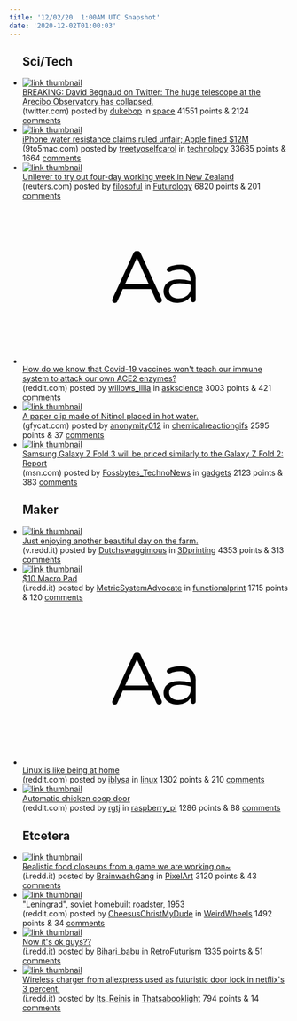 ```yaml
---
title: '12/02/20  1:00AM UTC Snapshot'
date: '2020-12-02T01:00:03'
---
```

<ul>
<h2>Sci/Tech</h2>

<li><a href='https://twitter.com/davidbegnaud/status/1333746725354426370?s=21'><img src='https://a.thumbs.redditmedia.com/t36rBw9VxZyBgtOQq0ahpJvplmxmKY5fpwn03fQlN80.jpg' alt='link thumbnail'></a><div><div class='linkTitle'><a href='https://twitter.com/davidbegnaud/status/1333746725354426370?s=21'>BREAKING: David Begnaud on Twitter: The huge telescope at the Arecibo Observatory has collapsed.</a></div>(twitter.com) posted by <a href='https://www.reddit.com/user/dukebop'>dukebop</a> in <a href='https://www.reddit.com/r/space'>space</a> 41551 points & 2124 <a href='https://www.reddit.com/r/space/comments/k4jsps/breaking_david_begnaud_on_twitter_the_huge/'>comments</a></div></li>

<li><a href='https://9to5mac.com/2020/11/30/apple-fined-12m-for-unfair-claims-about-iphone-water-resistance/'><img src='https://a.thumbs.redditmedia.com/O_4lhmjrTkRa0oxfcRhteeuHSN9nDXRBt2joHb5RLR4.jpg' alt='link thumbnail'></a><div><div class='linkTitle'><a href='https://9to5mac.com/2020/11/30/apple-fined-12m-for-unfair-claims-about-iphone-water-resistance/'>iPhone water resistance claims ruled unfair; Apple fined $12M</a></div>(9to5mac.com) posted by <a href='https://www.reddit.com/user/treetyoselfcarol'>treetyoselfcarol</a> in <a href='https://www.reddit.com/r/technology'>technology</a> 33685 points & 1664 <a href='https://www.reddit.com/r/technology/comments/k4km8y/iphone_water_resistance_claims_ruled_unfair_apple/'>comments</a></div></li>

<li><a href='https://www.reuters.com/article/us-unilever-newzealand-idUSKBN28A34V'><img src='https://b.thumbs.redditmedia.com/-5a0rYQc8aluCLV3KPkCFj4f30qYYlIbH764RBJl4AQ.jpg' alt='link thumbnail'></a><div><div class='linkTitle'><a href='https://www.reuters.com/article/us-unilever-newzealand-idUSKBN28A34V'>Unilever to try out four-day working week in New Zealand</a></div>(reuters.com) posted by <a href='https://www.reddit.com/user/filosoful'>filosoful</a> in <a href='https://www.reddit.com/r/Futurology'>Futurology</a> 6820 points & 201 <a href='https://www.reddit.com/r/Futurology/comments/k4jg9i/unilever_to_try_out_fourday_working_week_in_new/'>comments</a></div></li>

<li><a href='https://www.reddit.com/r/askscience/comments/k4ndl7/how_do_we_know_that_covid19_vaccines_wont_teach/'><svg version='1.1' viewBox='-34 -12 104 64' preserveAspectRatio='xMidYMid slice' xmlns='http://www.w3.org/2000/svg' xmlns:xlink='http://www.w3.org/1999/xlink'>
    <title>text link thumbnail</title>
    <path d='M12.19,8.84a1.45,1.45,0,0,0-1.4-1h-.12a1.46,1.46,0,0,0-1.42,1L1.14,26.56a1.29,1.29,0,0,0-.14.59,1,1,0,0,0,1,1,1.12,1.12,0,0,0,1.08-.77l2.08-4.65h11l2.08,4.59a1.24,1.24,0,0,0,1.12.83,1.08,1.08,0,0,0,1.08-1.08,1.64,1.64,0,0,0-.14-.57ZM6.08,20.71l4.59-10.22,4.6,10.22Z'>
    </path>
    <path d='M32.24,14.78A6.35,6.35,0,0,0,27.6,13.2a11.36,11.36,0,0,0-4.7,1,1,1,0,0,0-.58.89,1,1,0,0,0,.94.92,1.23,1.23,0,0,0,.39-.08,8.87,8.87,0,0,1,3.72-.81c2.7,0,4.28,1.33,4.28,3.92v.5a15.29,15.29,0,0,0-4.42-.61c-3.64,0-6.14,1.61-6.14,4.64v.05c0,2.95,2.7,4.48,5.37,4.48a6.29,6.29,0,0,0,5.19-2.48V26.9a1,1,0,0,0,1,1,1,1,0,0,0,1-1.06V19A5.71,5.71,0,0,0,32.24,14.78Zm-.56,7.7c0,2.28-2.17,3.89-4.81,3.89-1.94,0-3.61-1.06-3.61-2.86v-.06c0-1.8,1.5-3,4.2-3a15.2,15.2,0,0,1,4.22.61Z'>
    </path>
    </svg></a><div><div class='linkTitle'><a href='https://www.reddit.com/r/askscience/comments/k4ndl7/how_do_we_know_that_covid19_vaccines_wont_teach/'>How do we know that Covid-19 vaccines won't teach our immune system to attack our own ACE2 enzymes?</a></div>(reddit.com) posted by <a href='https://www.reddit.com/user/willows_illia'>willows_illia</a> in <a href='https://www.reddit.com/r/askscience'>askscience</a> 3003 points & 421 <a href='https://www.reddit.com/r/askscience/comments/k4ndl7/how_do_we_know_that_covid19_vaccines_wont_teach/'>comments</a></div></li>

<li><a href='https://gfycat.com/helplesselasticemperorshrimp'><img src='https://a.thumbs.redditmedia.com/5IrAmkKWYQ4Lfhv034DJZEDr3G-hN1jdbGsDseWzhs0.jpg' alt='link thumbnail'></a><div><div class='linkTitle'><a href='https://gfycat.com/helplesselasticemperorshrimp'>A paper clip made of Nitinol placed in hot water.</a></div>(gfycat.com) posted by <a href='https://www.reddit.com/user/anonymity012'>anonymity012</a> in <a href='https://www.reddit.com/r/chemicalreactiongifs'>chemicalreactiongifs</a> 2595 points & 37 <a href='https://www.reddit.com/r/chemicalreactiongifs/comments/k4cx34/a_paper_clip_made_of_nitinol_placed_in_hot_water/'>comments</a></div></li>

<li><a href='https://www.msn.com/en-in/money/topstories/samsung-galaxy-z-fold-3-will-be-priced-similarly-to-the-galaxy-z-fold-2-report/ar-BB1bwbmX?li=AAgfYGb'><img src='https://b.thumbs.redditmedia.com/XUKK_oQNvr_6BEPlLLgsXyE0GyX1yiVTNB3WQa8XXjc.jpg' alt='link thumbnail'></a><div><div class='linkTitle'><a href='https://www.msn.com/en-in/money/topstories/samsung-galaxy-z-fold-3-will-be-priced-similarly-to-the-galaxy-z-fold-2-report/ar-BB1bwbmX?li=AAgfYGb'>Samsung Galaxy Z Fold 3 will be priced similarly to the Galaxy Z Fold 2: Report</a></div>(msn.com) posted by <a href='https://www.reddit.com/user/Fossbytes_TechnoNews'>Fossbytes_TechnoNews</a> in <a href='https://www.reddit.com/r/gadgets'>gadgets</a> 2123 points & 383 <a href='https://www.reddit.com/r/gadgets/comments/k4kbu3/samsung_galaxy_z_fold_3_will_be_priced_similarly/'>comments</a></div></li>

<h2>Maker</h2>

<li><a href='https://v.redd.it/kqp258khsl261'><img src='https://b.thumbs.redditmedia.com/R9GG46VDqnabYBbj7LmiyAHnltHTKbzyif403MjCI3o.jpg' alt='link thumbnail'></a><div><div class='linkTitle'><a href='https://v.redd.it/kqp258khsl261'>Just enjoying another beautiful day on the farm.</a></div>(v.redd.it) posted by <a href='https://www.reddit.com/user/Dutchswaggimous'>Dutchswaggimous</a> in <a href='https://www.reddit.com/r/3Dprinting'>3Dprinting</a> 4353 points & 313 <a href='https://www.reddit.com/r/3Dprinting/comments/k4oei8/just_enjoying_another_beautiful_day_on_the_farm/'>comments</a></div></li>

<li><a href='https://i.redd.it/8he491c0mk261.jpg'><img src='https://b.thumbs.redditmedia.com/xu00uP4t3a5vOzaSsf0LgFMi5JT4qAJWWeXsxoWKOPk.jpg' alt='link thumbnail'></a><div><div class='linkTitle'><a href='https://i.redd.it/8he491c0mk261.jpg'>$10 Macro Pad</a></div>(i.redd.it) posted by <a href='https://www.reddit.com/user/MetricSystemAdvocate'>MetricSystemAdvocate</a> in <a href='https://www.reddit.com/r/functionalprint'>functionalprint</a> 1715 points & 120 <a href='https://www.reddit.com/r/functionalprint/comments/k4k2h7/10_macro_pad/'>comments</a></div></li>

<li><a href='https://www.reddit.com/r/linux/comments/k4n3rc/linux_is_like_being_at_home/'><svg version='1.1' viewBox='-34 -12 104 64' preserveAspectRatio='xMidYMid slice' xmlns='http://www.w3.org/2000/svg' xmlns:xlink='http://www.w3.org/1999/xlink'>
    <title>text link thumbnail</title>
    <path d='M12.19,8.84a1.45,1.45,0,0,0-1.4-1h-.12a1.46,1.46,0,0,0-1.42,1L1.14,26.56a1.29,1.29,0,0,0-.14.59,1,1,0,0,0,1,1,1.12,1.12,0,0,0,1.08-.77l2.08-4.65h11l2.08,4.59a1.24,1.24,0,0,0,1.12.83,1.08,1.08,0,0,0,1.08-1.08,1.64,1.64,0,0,0-.14-.57ZM6.08,20.71l4.59-10.22,4.6,10.22Z'>
    </path>
    <path d='M32.24,14.78A6.35,6.35,0,0,0,27.6,13.2a11.36,11.36,0,0,0-4.7,1,1,1,0,0,0-.58.89,1,1,0,0,0,.94.92,1.23,1.23,0,0,0,.39-.08,8.87,8.87,0,0,1,3.72-.81c2.7,0,4.28,1.33,4.28,3.92v.5a15.29,15.29,0,0,0-4.42-.61c-3.64,0-6.14,1.61-6.14,4.64v.05c0,2.95,2.7,4.48,5.37,4.48a6.29,6.29,0,0,0,5.19-2.48V26.9a1,1,0,0,0,1,1,1,1,0,0,0,1-1.06V19A5.71,5.71,0,0,0,32.24,14.78Zm-.56,7.7c0,2.28-2.17,3.89-4.81,3.89-1.94,0-3.61-1.06-3.61-2.86v-.06c0-1.8,1.5-3,4.2-3a15.2,15.2,0,0,1,4.22.61Z'>
    </path>
    </svg></a><div><div class='linkTitle'><a href='https://www.reddit.com/r/linux/comments/k4n3rc/linux_is_like_being_at_home/'>Linux is like being at home</a></div>(reddit.com) posted by <a href='https://www.reddit.com/user/iblysa'>iblysa</a> in <a href='https://www.reddit.com/r/linux'>linux</a> 1302 points & 210 <a href='https://www.reddit.com/r/linux/comments/k4n3rc/linux_is_like_being_at_home/'>comments</a></div></li>

<li><a href='https://www.reddit.com/gallery/k4ntpe'><img src='https://a.thumbs.redditmedia.com/us4MixCNDqO4sid6e2XCZiyGbSbLDADhKnuztICmoA8.jpg' alt='link thumbnail'></a><div><div class='linkTitle'><a href='https://www.reddit.com/gallery/k4ntpe'>Automatic chicken coop door</a></div>(reddit.com) posted by <a href='https://www.reddit.com/user/rgtj'>rgtj</a> in <a href='https://www.reddit.com/r/raspberry_pi'>raspberry_pi</a> 1286 points & 88 <a href='https://www.reddit.com/r/raspberry_pi/comments/k4ntpe/automatic_chicken_coop_door/'>comments</a></div></li>

<h2>Etcetera</h2>

<li><a href='https://i.redd.it/pk1kbrlgyj261.gif'><img src='https://b.thumbs.redditmedia.com/2DeYMrVkiLBhBOsDNImYk9jT8q6sOW-QgQxKhD4p80c.jpg' alt='link thumbnail'></a><div><div class='linkTitle'><a href='https://i.redd.it/pk1kbrlgyj261.gif'>Realistic food closeups from a game we are working on~</a></div>(i.redd.it) posted by <a href='https://www.reddit.com/user/BrainwashGang'>BrainwashGang</a> in <a href='https://www.reddit.com/r/PixelArt'>PixelArt</a> 3120 points & 43 <a href='https://www.reddit.com/r/PixelArt/comments/k4iex5/realistic_food_closeups_from_a_game_we_are/'>comments</a></div></li>

<li><a href='https://www.reddit.com/gallery/k4jl7l'><img src='https://b.thumbs.redditmedia.com/QMV1cCzSpwr82jZg3_tw1ldVuHWEyHAGujuCxBbrpOA.jpg' alt='link thumbnail'></a><div><div class='linkTitle'><a href='https://www.reddit.com/gallery/k4jl7l'>"Leningrad", soviet homebuilt roadster, 1953</a></div>(reddit.com) posted by <a href='https://www.reddit.com/user/CheesusChristMyDude'>CheesusChristMyDude</a> in <a href='https://www.reddit.com/r/WeirdWheels'>WeirdWheels</a> 1492 points & 34 <a href='https://www.reddit.com/r/WeirdWheels/comments/k4jl7l/leningrad_soviet_homebuilt_roadster_1953/'>comments</a></div></li>

<li><a href='https://i.redd.it/bda0ig7iyk261.jpg'><img src='https://b.thumbs.redditmedia.com/QvNA9Pl19kwGjCSEzRyKc0fxUnhdbTfNm5C9Qyv1lgQ.jpg' alt='link thumbnail'></a><div><div class='linkTitle'><a href='https://i.redd.it/bda0ig7iyk261.jpg'>Now it's ok guys??</a></div>(i.redd.it) posted by <a href='https://www.reddit.com/user/Bihari_babu'>Bihari_babu</a> in <a href='https://www.reddit.com/r/RetroFuturism'>RetroFuturism</a> 1335 points & 51 <a href='https://www.reddit.com/r/RetroFuturism/comments/k4l5da/now_its_ok_guys/'>comments</a></div></li>

<li><a href='https://i.redd.it/u23584bux9161.jpg'><img src='https://b.thumbs.redditmedia.com/94WGdT9JFBWXpAarGV4zMMMXtYbBqfPdMZIEw1wjJrI.jpg' alt='link thumbnail'></a><div><div class='linkTitle'><a href='https://i.redd.it/u23584bux9161.jpg'>Wireless charger from aliexpress used as futuristic door lock in netflix's 3 percent.</a></div>(i.redd.it) posted by <a href='https://www.reddit.com/user/Its_Reinis'>Its_Reinis</a> in <a href='https://www.reddit.com/r/Thatsabooklight'>Thatsabooklight</a> 794 points & 14 <a href='https://www.reddit.com/r/Thatsabooklight/comments/k4hgh9/wireless_charger_from_aliexpress_used_as/'>comments</a></div></li>

</ul>

